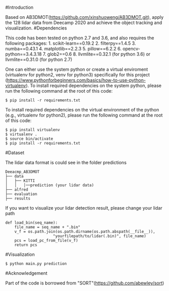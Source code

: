 #Introduction

Based on AB3DMOT(https://github.com/xinshuoweng/AB3DMOT.git), apply the 128 lidar data from Deecamp 2020 and achieve the object tracking and visualization.
#Dependencies

This code has been tested on python 2.7 and 3.6, and also requires the following packages: 1. scikit-learn==0.19.2 2. filterpy==1.4.5 3. numba==0.43.1 4. matplotlib==2.2.3 5. pillow==6.2.2 6. opencv-python==3.4.3.18 7. glob2==0.6 8. llvmlite==0.32.1 (for python 3.6) or llvmlite==0.31.0 (for python 2.7)

One can either use the system python or create a virtual enviroment (virtualenv for python2, venv for python3) specifically for this project (https://www.pythonforbeginners.com/basics/how-to-use-python-virtualenv). To install required dependencies on the system python, please run the following command at the root of this code:
```
$ pip install -r requirements.txt
```
To install required dependencies on the virtual environment of the python (e.g., virtualenv for python2), please run the following command at the root of this code:
```
$ pip install virtualenv
$ virtualenv .
$ source bin/activate
$ pip install -r requirements.txt
```
#Dataset

The lidar data format is could see in the folder predictions
```
Deeacmp_AB3DMOT
├── data
│   ├── KITTI
│   │   │──prediction (your lidar data)
├── alfred
├── evaluation
├── results
```
If you want to visualize your lidar detection result, please change your lidar path
```
def load_bin(seq_name):
    file_name = seq_name + ".bin"
    v_f = os.path.join(os.path.dirname(os.path.abspath(__file__)),
                     "yourfilepath/to/lidar(.bin)", file_name)
    pcs = load_pc_from_file(v_f)
    return pcs
```
#Visualization
```
$ python main.py prediction
```
#Acknowledgement

Part of the code is borrowed from "SORT"(https://github.com/abewley/sort)
